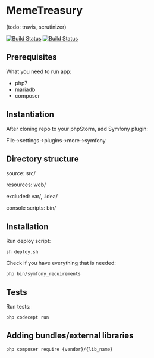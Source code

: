 MemeTreasury
============
(todo: travis, scrutinizer)

[![Build Status](https://travis-ci.org/JarJak/memy.svg?branch=master)](https://travis-ci.org/JarJak/memy)
[![Build Status](https://scrutinizer-ci.com/g/JarJak/memy/badges/build.png?b=master)](https://scrutinizer-ci.com/g/JarJak/memy/build-status/master)

Prerequisites
-------------
What you need to run app:

 - php7
 - mariadb
 - composer

Instantiation
-------------
After cloning repo to your phpStorm, add Symfony plugin:

File->settings->plugins->more->symfony

Directory structure
-------------------
source: src/

resources: web/

excluded: var/, .idea/

console scripts: bin/

Installation
------------
Run deploy script:

```
sh deploy.sh
```

Check if you have everything that is needed:

```
php bin/symfony_requirements
```

Tests
-----
Run tests:

```
php codecept run
```

Adding bundles/external libraries
---------------------------------
```
php composer require {vendor}/{lib_name}
```